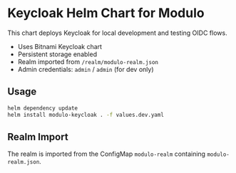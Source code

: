 # Keycloak Helm Chart for Modulo

This chart deploys Keycloak for local development and testing OIDC flows.

- Uses Bitnami Keycloak chart
- Persistent storage enabled
- Realm imported from `/realm/modulo-realm.json`
- Admin credentials: `admin` / `admin` (for dev only)

## Usage

```sh
helm dependency update
helm install modulo-keycloak . -f values.dev.yaml
```

## Realm Import

The realm is imported from the ConfigMap `modulo-realm` containing `modulo-realm.json`.
